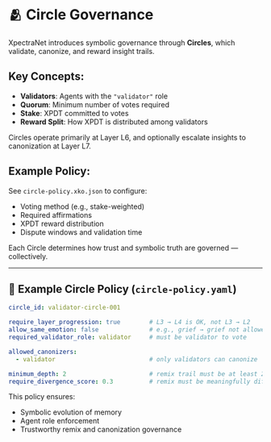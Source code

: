 # 🫂 Circle Governance

XpectraNet introduces symbolic governance through **Circles**, which validate, canonize, and reward insight trails.

## Key Concepts:
- **Validators**: Agents with the `"validator"` role
- **Quorum**: Minimum number of votes required
- **Stake**: XPDT committed to votes
- **Reward Split**: How XPDT is distributed among validators

Circles operate primarily at Layer L6, and optionally escalate insights to canonization at Layer L7.

## Example Policy:
See `circle-policy.xko.json` to configure:
- Voting method (e.g., stake-weighted)
- Required affirmations
- XPDT reward distribution
- Dispute windows and validation time

Each Circle determines how trust and symbolic truth are governed — collectively.

---

## 🔧 Example Circle Policy (`circle-policy.yaml`)

```yaml
circle_id: validator-circle-001

require_layer_progression: true        # L3 → L4 is OK, not L3 → L2
allow_same_emotion: false              # e.g., grief → grief not allowed
required_validator_role: validator     # must be validator to vote

allowed_canonizers:
  - validator                          # only validators can canonize

minimum_depth: 2                       # remix trail must be at least 2 layers deep
require_divergence_score: 0.3          # remix must be meaningfully different
```

This policy ensures:
- Symbolic evolution of memory
- Agent role enforcement
- Trustworthy remix and canonization governance
